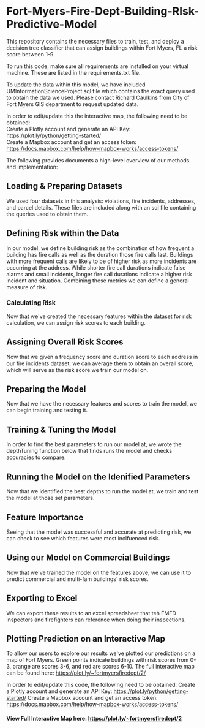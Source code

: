# Fort-Myers-Fire-Dept-Building-RIsk-Predictive-Model
This repository contains the necessary files to train, test, and deploy a decision tree classifier that can assign buildings within Fort Myers, FL a risk score between 1-9. 
 
To run this code, make sure all requirements are installed on your virtual machine. These are listed in the requirements.txt file. 

To update the data within this model, we have included UMInformationScienceProject.sql file which contains the exact query used to obtain the data we used. Please contact  Richard Caulkins from City of Fort Myers GIS department to request updated data. 

In order to edit/update this the interactive map, the following need to be obtained: <br>
Create a Plotly account and generate an API Key: https://plot.ly/python/getting-started/ <br>
Create a Mapbox account and get an access token: https://docs.mapbox.com/help/how-mapbox-works/access-tokens/



The following provides documents a high-level overview of our methods and implementation: 
## Loading & Preparing Datasets
We used four datasets in this analysis: violations, fire incidents, addresses, and parcel details. These files are included along with an sql file containing the queries used to obtain them. 

## Defining Risk within the Data
In our model, we define building risk as the combination of how frequent a building has fire calls as well as the duration those fire calls last. Buildings with more frequent calls are likely to be of higher risk as more incidents are occurring at the address. While shorter fire call durations indicate false alarms and small incidents, longer fire call durations indicate a higher risk incident and situation. Combining these metrics we can define a general measure of risk. 

### Calculating Risk
Now that we've created the necessary features within the dataset for risk calculation, we can assign risk scores to each building.

## Assigning Overall Risk Scores
Now that we given a frequency score and duration score to each address in our fire incidents dataset, we can average them to obtain an overall score, which will serve as the risk score we train our model on.

## Preparing the Model
Now that we have the necessary features and scores to train the model, we can begin training and testing it. 

## Training & Tuning the Model
In order to find the best parameters to run our model at, we wrote the depthTuning function below that finds runs the model and checks accuracies to compare. 

## Running the Model on the Idenified Parameters
Now that we identified the best depths to run the model at, we train and test the model at those set parameters. 

## Feature Importance
Seeing that the model was successful and accurate at predicting risk, we can check to see which features were most inclfuenced risk.

## Using our Model on Commercial Buildings
Now that we've trained the model on the features above, we can use it to predict commercial and multi-fam buildings' risk scores.

## Exporting to Excel
We can export these results to an excel spreadsheet that teh FMFD inspectors and firefighters can reference when doing their inspections.

## Plotting Prediction on an Interactive Map
To allow our users to explore our results we've plotted our predictions on a map of Fort Myers. Green points indicate buildings with risk scores from 0-3, orange are scores 3-6, and red are scores 6-10. The full interactive map can be found here: https://plot.ly/~fortmyersfiredept/2/

In order to edit/update this code, the following need to be obtained: 
Create a Plotly account and generate an API Key: https://plot.ly/python/getting-started/
Create a Mapbox account and get an access token: https://docs.mapbox.com/help/how-mapbox-works/access-tokens/

#### View Full Interactive Map here: https://plot.ly/~fortmyersfiredept/2
